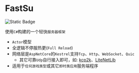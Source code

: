 # FastSu

![Static Badge](https://img.shields.io/badge/version-0.0.0--beta-red)

使用`C#`构建的一个轻快`服务器框架`

* `Actor`模型
* 全逻辑不停服热更(`Full Reload`)
* 网络层是`AspNetCore`的`Kestrel`支持`Tcp`、`Http`、`WebSocket`、`Quic`
    * 其它可靠`Udp`自行接入即可，如: [kcp2k](https://github.com/MirrorNetworking/kcp2k)、[LiteNetLib](https://github.com/RevenantX/LiteNetLib)
* 适用于`任何游戏类型`或其它`即时类应用`服务端程序
